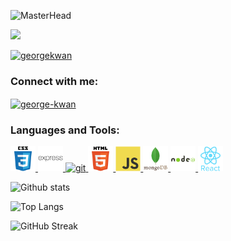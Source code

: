 ![MasterHead](https://i.postimg.cc/1RWS6Tk0/terminal.gif)

<p><img align="right alt="Coding" width="400" src="https://external-content.duckduckgo.com/iu/?u=https%3A%2F%2Fmedia.giphy.com%2Fmedia%2FzOvBKUUEERdNm%2Fgiphy.gif&f=1&nofb=1&ipt=615b7518c4cca77cc77085d84463b8d24394a757e336301ef0cec6fa4c6bc554&ipo=images">
<p align="left"> <a href="https://github.com/ryo-ma/github-profile-trophy"><img src="https://github-profile-trophy.vercel.app/?username=georgekwan&theme=monokai" alt="georgekwan" /></a> </p>

<h3 align="left">Connect with me:</h3>
<p align="left">
<a href="https://linkedin.com/in/george-kwan" target="blank"><img align="center" src="https://raw.githubusercontent.com/rahuldkjain/github-profile-readme-generator/master/src/images/icons/Social/linked-in-alt.svg" alt="george-kwan" height="30" width="40" /></a>
</p>

<h3 align="left">Languages and Tools:</h3>
<p align="left"> <a href="https://www.w3schools.com/css/" target="_blank" rel="noreferrer"> <img src="https://raw.githubusercontent.com/devicons/devicon/master/icons/css3/css3-original-wordmark.svg" alt="css3" width="40" height="40"/> </a> <a href="https://expressjs.com" target="_blank" rel="noreferrer"> <img src="https://raw.githubusercontent.com/devicons/devicon/master/icons/express/express-original-wordmark.svg" alt="express" width="40" height="40"/> </a> <a href="https://git-scm.com/" target="_blank" rel="noreferrer"> <img src="https://www.vectorlogo.zone/logos/git-scm/git-scm-icon.svg" alt="git" width="40" height="40"/> </a> <a href="https://www.w3.org/html/" target="_blank" rel="noreferrer"> <img src="https://raw.githubusercontent.com/devicons/devicon/master/icons/html5/html5-original-wordmark.svg" alt="html5" width="40" height="40"/> </a> <a href="https://developer.mozilla.org/en-US/docs/Web/JavaScript" target="_blank" rel="noreferrer"> <img src="https://raw.githubusercontent.com/devicons/devicon/master/icons/javascript/javascript-original.svg" alt="javascript" width="40" height="40"/> </a> <a href="https://www.mongodb.com/" target="_blank" rel="noreferrer"> <img src="https://raw.githubusercontent.com/devicons/devicon/master/icons/mongodb/mongodb-original-wordmark.svg" alt="mongodb" width="40" height="40"/> </a> <a href="https://nodejs.org" target="_blank" rel="noreferrer"> <img src="https://raw.githubusercontent.com/devicons/devicon/master/icons/nodejs/nodejs-original-wordmark.svg" alt="nodejs" width="40" height="40"/> </a> <a href="https://reactjs.org/" target="_blank" rel="noreferrer"> <img src="https://raw.githubusercontent.com/devicons/devicon/master/icons/react/react-original-wordmark.svg" alt="react" width="40" height="40"/> </a> </p>

![Github stats](https://github-readme-stats.vercel.app/api?username=georgekwan&theme=ocean_dark&show_icons=true&count_private=true)

![Top Langs](https://github-readme-stats.vercel.app/api/top-langs/?username=georgekwan&theme=ocean_dark&layout=compact)

![GitHub Streak](https://github-readme-streak-stats.herokuapp.com?user=georgekwan&theme=monokai&hide_border=true)
